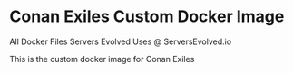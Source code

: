 # Conan Exiles Custom Docker Image
All Docker Files Servers Evolved Uses @ ServersEvolved.io

This is the custom docker image for Conan Exiles
